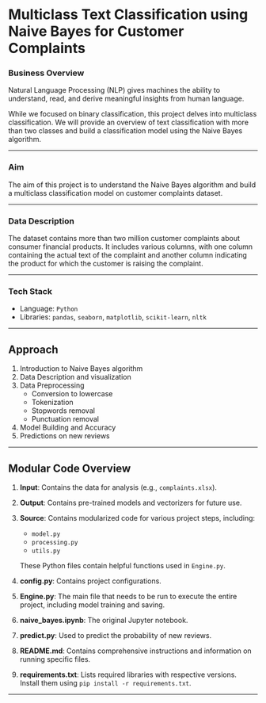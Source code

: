 # Multiclass Text Classification using Naive Bayes for Customer Complaints

### Business Overview

Natural Language Processing (NLP) gives machines the ability to understand, read, and derive meaningful insights from human language. 

While we focused on binary classification, this project delves into multiclass classification. We will provide an overview of text classification with more than two classes and build a classification model using the Naive Bayes algorithm.

---

### Aim

The aim of this project is to understand the Naive Bayes algorithm and build a multiclass classification model on customer complaints dataset.

---

### Data Description

The dataset contains more than two million customer complaints about consumer financial products. It includes various columns, with one column containing the actual text of the complaint and another column indicating the product for which the customer is raising the complaint.

---

### Tech Stack

- Language: `Python`
- Libraries: `pandas`, `seaborn`, `matplotlib`, `scikit-learn`, `nltk`

---

## Approach

1. Introduction to Naive Bayes algorithm
2. Data Description and visualization
3. Data Preprocessing
   - Conversion to lowercase
   - Tokenization
   - Stopwords removal
   - Punctuation removal
4. Model Building and Accuracy
5. Predictions on new reviews

---

## Modular Code Overview

1. **Input**: Contains the data for analysis (e.g., `complaints.xlsx`).
2. **Output**: Contains pre-trained models and vectorizers for future use.
3. **Source**: Contains modularized code for various project steps, including:
   - `model.py`
   - `processing.py`
   - `utils.py`

   These Python files contain helpful functions used in `Engine.py`.
1. **config.py**: Contains project configurations.
2. **Engine.py**: The main file that needs to be run to execute the entire project, including model training and saving.
3. **naive_bayes.ipynb**: The original Jupyter notebook.
4. **predict.py**: Used to predict the probability of new reviews.
5. **README.md**: Contains comprehensive instructions and information on running specific files.
6. **requirements.txt**: Lists required libraries with respective versions. Install them using `pip install -r requirements.txt`.

---
